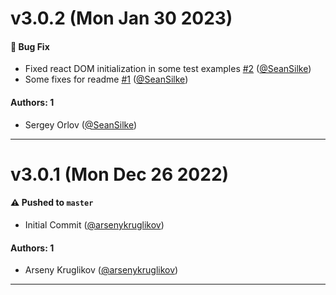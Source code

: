 # v3.0.2 (Mon Jan 30 2023)

#### 🐛 Bug Fix

- Fixed react DOM initialization in some test examples [#2](https://github.com/salute-developers/spatial/pull/2) ([@SeanSilke](https://github.com/SeanSilke))
- Some fixes for readme [#1](https://github.com/salute-developers/spatial/pull/1) ([@SeanSilke](https://github.com/SeanSilke))

#### Authors: 1

- Sergey Orlov ([@SeanSilke](https://github.com/SeanSilke))

---

# v3.0.1 (Mon Dec 26 2022)

#### ⚠️ Pushed to `master`

- Initial Commit ([@arsenykruglikov](https://github.com/arsenykruglikov))

#### Authors: 1

- Arseny Kruglikov ([@arsenykruglikov](https://github.com/arsenykruglikov))

---

